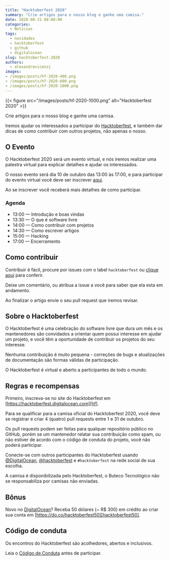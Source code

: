 ```yaml
---
title: "Hacktoberfest 2020"
summary: "Crie artigos para o nosso blog e ganhe uma camisa."
date: 2020-08-31 08:00:00
categories:
  - Notícias
tags:
  - novidades
  - hacktoberfest
  - github
  - digitalocean
slug: hacktoberfest-2020
authors:
  - alexandrevicenzi
images:
- /images/posts/hf-2020-400.png
- /images/posts/hf-2020-600.png
- /images/posts/hf-2020-1000.png
---
```


{{< figure src="/images/posts/hf-2020-1000.png" alt="Hacktoberfest 2020" >}}

Crie artigos para o nosso blog e ganhe uma camisa.

Iremos ajudar os interessados a participar do [Hacktoberfest][hf], e também dar dicas de como contribuir com outros projetos, não apenas o nosso.

## O Evento

O Hacktoberfest 2020 será um evento virtual, e nós iremos realizar uma palestra virtual para explicar detalhes e ajudar os interessados.

O nosso evento será dia 10 de outubro das 13:00 às 17:00, e para participar do evento virtual você deve ser inscrever [aqui][event].

Ao se inscrever você receberá mais detalhes de como participar.

### Agenda

* 13:00 — Introdução e boas vindas
* 13:30 — O que é software livre
* 14:00 — Como contribuir com projetos
* 14:30 — Como escrever artigos
* 15:00 — Hacking
* 17:00 — Encerramento

## Como contribuir

Contribuir é fácil, procure por issues com o label `hacktoberfest` ou [clique aqui](https://github.com/ButecoOpenSource/blog/issues?q=is%3Aissue+is%3Aopen+label%3Ahacktoberfest) para conferir.

Deixe um comentário, ou atribua a issue a você para saber que ela esta em andamento.

Ao finalizar o artigo envie o seu pull request que iremos revisar.

## Sobre o Hacktoberfest

O Hacktoberfest é uma celebração do software livre que dura um mês e os mantenedores são convidados a orientar quem possui interesse em ajudar um projeto, e você têm a oportunidade de contribuir os projetos do seu interesse.

Nenhuma contribuição é muito pequena - correções de bugs e atualizações de documentação são formas válidas de participação.

O Hacktoberfest é virtual e aberto a participantes de todo o mundo.

## Regras e recompensas

Primeiro, inscreva-se no site do Hacktoberfest em [https://hacktoberfest.digitalocean.com][hf].

Para se qualificar para a camisa oficial do Hacktoberfest 2020, você deve se registrar e criar 4 (quatro) pull requests entre 1 e 31 de outubro.

Os pull requests podem ser feitas para qualquer repositório público no GitHub, porém se um mantenedor relatar sua contribuição como spam, ou não estiver de acordo com o código de conduta do projeto, você não poderá participar.

Conecte-se com outros participantes do Hacktoberfest usando [@DigitalOcean][digitalocean], [@hacktoberfest][hacktoberfest] e `#hacktoberfest` na rede social de sua escolha.

A camisa é disponibilizada pelo Hacktoberfest, o Buteco Tecnológico não se responsabiliza por camisas não enviadas.

## Bônus

Novo no [DigitalOcean][do]? Receba 50 dólares (~ R$ 300) em crédito ao criar sua conta em [https://do.co/hacktoberfest50][hacktoberfest50].

## Código de conduta

Os encontros do Hacktoberfest são acolhedores, abertos e inclusivos.

Leia o [Código de Conduta](https://do.co/hacktoberconduct) antes de participar.

[hf]: https://hacktoberfest.digitalocean.com/
[do]: https://www.digitalocean.com/
[digitalocean]: https://twitter.com/digitalocean
[hacktoberfest]: https://twitter.com/hacktoberfest
[hacktoberfest50]: https://do.co/hacktoberfest50
[event]: https://organize.mlh.io/participants/events/3934-hacktoberfest-do-buteco
